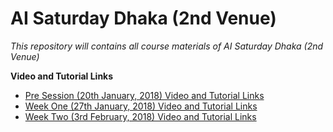 # AI Saturday Dhaka (2nd Venue)

_This repository will contains all course materials of AI Saturday Dhaka (2nd Venue)_ 

**Video and Tutorial Links**
- [Pre Session (20th January, 2018) Video and Tutorial Links](https://github.com/salayhin/ai-saturday-dhaka-v2/blob/master/pre-session/pre-session-video-and-tutorial-links.MD)
- [Week One (27th January, 2018) Video and Tutorial Links](https://github.com/NurtureAI-DhakaV2/ai-saturday-dhaka-chapter-v2/blob/master/week-1/week_1_video_and_lecture.MD)
- [Week Two (3rd February, 2018) Video and Tutorial Links](https://github.com/NurtureAI-DhakaV2/ai-saturday-dhaka-chapter-v2/blob/master/week-2/week_2_video_and_lecture.MD)

